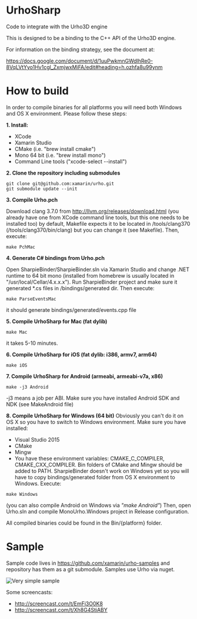 # UrhoSharp

Code to integrate with the Urho3D engine

This is designed to be a binding to the C++ API of the Urho3D engine.

For information on the binding strategy, see the document at:

https://docs.google.com/document/d/1uuPwkmnGWdlhRe0-8VqLVtYyo1Hv1cgl_ZxmjwxMiFA/edit#heading=h.ozhfa8u99ynm

# How to build


In order to compile binaries for all platforms you will need both Windows and OS X environment.
Please follow these steps:

**1. Install:**
- XCode
- Xamarin Studio
- CMake (i.e. "brew install cmake")
- Mono 64 bit (i.e. "brew install mono")
- Command Line tools ("xcode-select --install")

**2. Clone the repository including submodules**
```
git clone git@github.com:xamarin/urho.git
git submodule update --init
```
**3. Compile Urho.pch**

Download clang 3.7.0 from http://llvm.org/releases/download.html  (you already have one from XCode command line tools, but this one needs to be installed too)
by default, Makefile expects it to be located in /tools/clang370 (/tools/clang370/bin/clang) but you can change it (see Makefile).
Then, execute:
```
make PchMac
```

**4. Generate C# bindings from Urho.pch**

Open SharpieBinder/SharpieBinder.sln via Xamarin Studio and change .NET runtime to 64 bit mono (installed from homebrew is usually located in "/usr/local/Cellar/4.x.x.x"). Run SharpieBinder project and make sure it generated *.cs files in /bindings/generated dir. Then execute:
```
make ParseEventsMac
```
it should generate bindings/generated/events.cpp file

**5. Compile UrhoSharp for Mac (fat dylib)**
```
make Mac
```
it takes 5-10 minutes.

**6. Compile UrhoSharp for iOS (fat dylib: i386, armv7, arm64)**
```
make iOS
```
**7. Compile UrhoSharp for Android (armeabi, armeabi-v7a, x86)** 
```
make -j3 Android
```
-j3 means a job per ABI. Make sure you have installed Android SDK and NDK (see MakeAndroid file)

**8. Compile UrhoSharp for Windows (64 bit)**
Obviously you can't do it on OS X so you have to switch to Windows environment. Make sure you have installed:
- Visual Studio 2015
- CMake
- Mingw
- You have these environment variables: CMAKE_C_COMPILER, CMAKE_CXX_COMPILER. Bin folders of CMake and Mingw should be added to PATH.
SharpieBinder doesn't work on Windows yet so you will have to copy bindings/generated folder from OS X environment to Windows. 
Execute:
```
make Windows
```
(you can also compile Android on Windows via *"make Android"*)
Then, open Urho.sln and compile MonoUrho.Windows project in Release configuration.

All compiled binaries could be found in the Bin/{platform} folder.

# Sample

Sample code lives in https://github.com/xamarin/urho-samples and repository has them as a git submodule. Samples use Urho via nuget.

![Very simple sample](https://hsto.org/files/ec1/1c8/d0c/ec11c8d0c4494048bc614e3166df4f3b.png)

Some screencasts:

* http://screencast.com/t/EmFj3O0K8 
* http://screencast.com/t/Xh8G4StiABY
